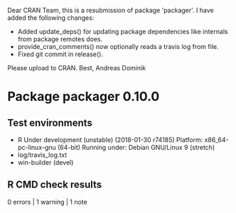 Dear CRAN Team,
this is a resubmission of package 'packager'. I have added the following changes:

* Added update\_deps() for updating package dependencies like internals from
  package remotes does.
* provide\_cran\_comments() now optionally reads a travis log from file.
* Fixed git commit in release().

Please upload to CRAN.
Best, Andreas Dominik

# Package packager 0.10.0
## Test  environments 
- R Under development (unstable) (2018-01-30 r74185)
  Platform: x86_64-pc-linux-gnu (64-bit)
  Running under: Debian GNU/Linux 9 (stretch)
- log/travis_log.txt
- win-builder (devel)

## R CMD check results
0 errors | 1 warning  | 1 note 
